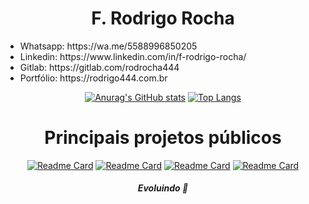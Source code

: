 <div align="center">
  <h1>F. Rodrigo Rocha</h1>
  <ul align="left">
    <li>Whatsapp: https://wa.me/5588996850205</li>
    <li>Linkedin: https://www.linkedin.com/in/f-rodrigo-rocha/</li>
    <li>Gitlab: https://gitlab.com/rodrocha444</li>
    <li>Portfólio: https://rodrigo444.com.br</li>
  </ul>



[![Anurag's GitHub stats](https://github-readme-stats.vercel.app/api?username=rodrocha444&show_icons=true&theme=gotham)](https://github.com/rodrocha444/rodrocha444)
[![Top Langs](https://github-readme-stats.vercel.app/api/top-langs/?username=rodrocha444&layout=donut&theme=gotham)](https://github.com/rodrocha444/rodrocha444)

<h1>Principais projetos públicos</h1>

  [![Readme Card](https://github-readme-stats.vercel.app/api/pin/?username=rodrocha444&repo=dados-dos-paises&theme=gotham)](https://github.com/rodrocha444/dados-dos-paises)
  [![Readme Card](https://github-readme-stats.vercel.app/api/pin/?username=rodrocha444&repo=brainny-project&theme=gotham)](https://github.com/rodrocha444/brainny-project)
  [![Readme Card](https://github-readme-stats.vercel.app/api/pin/?username=rodrocha444&repo=desafio-01-rocketseat&theme=gotham)](https://github.com/rodrocha444/desafio-01-rocketseat)
  [![Readme Card](https://github-readme-stats.vercel.app/api/pin/?username=rodrocha444&repo=desafio-02-rocketseat&theme=gotham)](https://github.com/rodrocha444/desafio-02-rocketseat)
  

  <h4><i>Evoluindo 🚀</i></h4>
</div>
